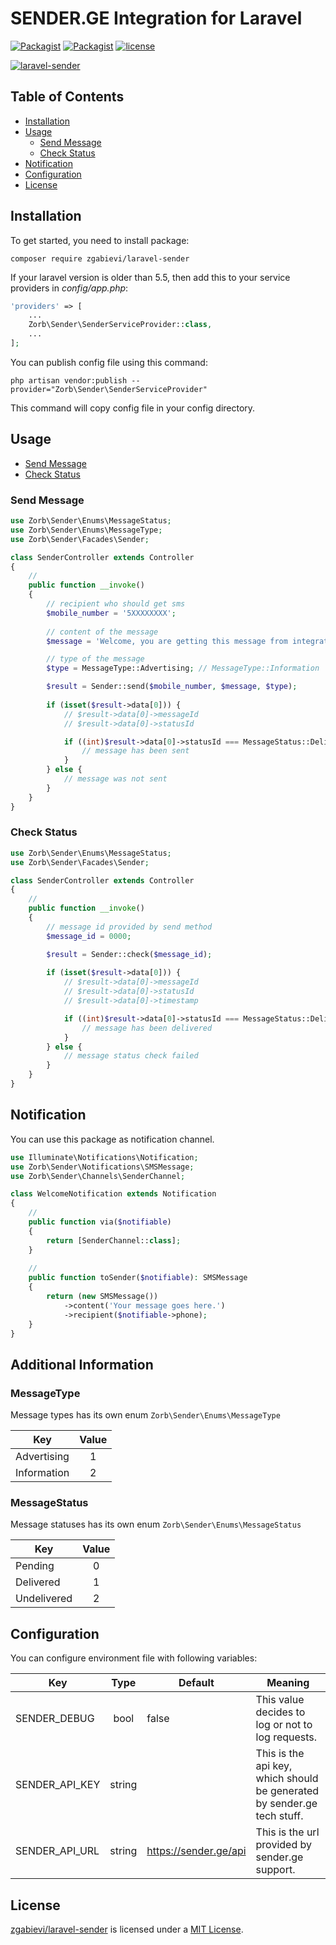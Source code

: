 # SENDER.GE Integration for Laravel

[![Packagist](https://img.shields.io/packagist/v/zgabievi/laravel-sender.svg)](https://packagist.org/packages/zgabievi/laravel-sender)
[![Packagist](https://img.shields.io/packagist/dt/zgabievi/laravel-sender.svg)](https://packagist.org/packages/zgabievi/laravel-sender)
[![license](https://img.shields.io/github/license/zgabievi/laravel-sender.svg)](https://packagist.org/packages/zgabievi/laravel-sender)

[![laravel-sender](https://banners.beyondco.de/SMS%20Sender.jpeg?theme=light&packageName=zgabievi%2Flaravel-sender&pattern=topography&style=style_1&description=SENDER.GE+Integration+for+Laravel&md=1&showWatermark=0&fontSize=100px&images=chat)](https://github.com/zgabievi/laravel-sender)

## Table of Contents
- [Installation](#installation)
- [Usage](#usage)
    - [Send Message](#send-message)
    - [Check Status](#check-status)
- [Notification](#notification)
- [Configuration](#configuration)
- [License](#license)

## Installation

To get started, you need to install package:

```shell script
composer require zgabievi/laravel-sender
```

If your laravel version is older than 5.5, then add this to your service providers in *config/app.php*:

```php
'providers' => [
    ...
    Zorb\Sender\SenderServiceProvider::class,
    ...
];
```

You can publish config file using this command:

```shell script
php artisan vendor:publish --provider="Zorb\Sender\SenderServiceProvider"
```

This command will copy config file in your config directory.

## Usage

- [Send Message](#send-message)
- [Check Status](#check-status)

### Send Message

```php
use Zorb\Sender\Enums\MessageStatus;
use Zorb\Sender\Enums\MessageType;
use Zorb\Sender\Facades\Sender;

class SenderController extends Controller
{
    //
    public function __invoke()
    {
        // recipient who should get sms
        $mobile_number = '5XXXXXXXX';
    
        // content of the message
        $message = 'Welcome, you are getting this message from integration';

        // type of the message
        $type = MessageType::Advertising; // MessageType::Information

        $result = Sender::send($mobile_number, $message, $type);
        
        if (isset($result->data[0])) {
            // $result->data[0]->messageId
            // $result->data[0]->statusId

            if ((int)$result->data[0]->statusId === MessageStatus::Delivered) {
                // message has been sent
            }
        } else {
            // message was not sent
        }
    }
} 
```

### Check Status

```php
use Zorb\Sender\Enums\MessageStatus;
use Zorb\Sender\Facades\Sender;

class SenderController extends Controller
{
    //
    public function __invoke()
    {
        // message id provided by send method
        $message_id = 0000;

        $result = Sender::check($message_id);
        
        if (isset($result->data[0])) {
            // $result->data[0]->messageId
            // $result->data[0]->statusId
            // $result->data[0]->timestamp

            if ((int)$result->data[0]->statusId === MessageStatus::Delivered) {
                // message has been delivered
            }
        } else {
            // message status check failed
        }
    }
} 
```

## Notification

You can use this package as notification channel.

```php
use Illuminate\Notifications\Notification;
use Zorb\Sender\Notifications\SMSMessage;
use Zorb\Sender\Channels\SenderChannel;

class WelcomeNotification extends Notification
{
    //
    public function via($notifiable)
    {
        return [SenderChannel::class];
    }
    
    //
    public function toSender($notifiable): SMSMessage
    {
        return (new SMSMessage())
            ->content('Your message goes here.')
            ->recipient($notifiable->phone);
    }
}
```

## Additional Information

### MessageType

Message types has its own enum `Zorb\Sender\Enums\MessageType`

| Key | Value |
| --- | :---: |
| Advertising | 1 |
| Information | 2 |

### MessageStatus

Message statuses has its own enum `Zorb\Sender\Enums\MessageStatus`

| Key | Value |
| --- | :---: |
| Pending | 0 |
| Delivered | 1 |
| Undelivered | 2 |

## Configuration

You can configure environment file with following variables:

| Key | Type | Default | Meaning |
| --- | :---: | --- | --- |
| SENDER_DEBUG | bool | false | This value decides to log or not to log requests. |
| SENDER_API_KEY | string |  | This is the api key, which should be generated by sender.ge tech stuff. |
| SENDER_API_URL | string | https://sender.ge/api | This is the url provided by sender.ge support. |

## License

[zgabievi/laravel-sender](https://github.com/zgabievi/laravel-sender) is licensed under a [MIT License](https://github.com/zgabievi/laravel-sender/blob/master/LICENSE).

